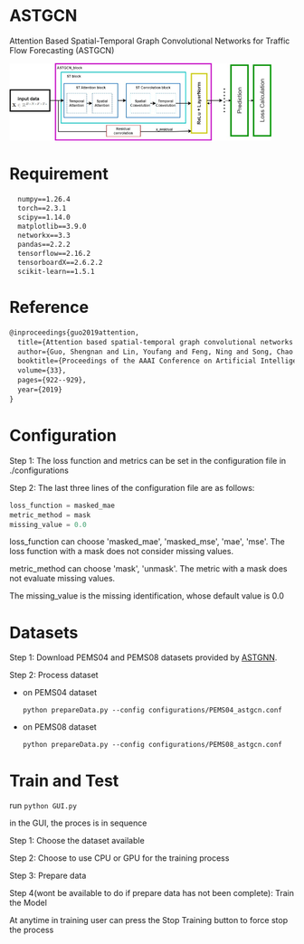 # ASTGCN

Attention Based Spatial-Temporal Graph Convolutional Networks for Traffic Flow Forecasting (ASTGCN)

<img src="fig/ASTGCN.jpg" alt="image-20200103164326338" style="zoom:50%;" />

# Requirement
```
  numpy==1.26.4
  torch==2.3.1
  scipy==1.14.0
  matplotlib==3.9.0
  networkx==3.3
  pandas==2.2.2
  tensorflow==2.16.2
  tensorboardX==2.6.2.2
  scikit-learn==1.5.1
```

# Reference

```latex
@inproceedings{guo2019attention,
  title={Attention based spatial-temporal graph convolutional networks for traffic flow forecasting},
  author={Guo, Shengnan and Lin, Youfang and Feng, Ning and Song, Chao and Wan, Huaiyu},
  booktitle={Proceedings of the AAAI Conference on Artificial Intelligence},
  volume={33},
  pages={922--929},
  year={2019}
}
```

# Configuration

Step 1: The loss function and metrics can be set in the configuration file in ./configurations

Step 2: The last three lines of the configuration file are as follows:

  ```c++
  loss_function = masked_mae
  metric_method = mask
  missing_value = 0.0
  ```

loss_function can choose 'masked_mae',  'masked_mse',  'mae',  'mse'. The loss function with a mask does not consider  missing values.

metric_method can choose 'mask', 'unmask'. The metric with a mask does not evaluate missing values.

The missing_value is the missing identification, whose default value is 0.0

# Datasets

Step 1: Download PEMS04 and PEMS08 datasets provided by [ASTGNN](https://github.com/guoshnBJTU/ASTGNN/tree/main/data). 

Step 2: Process dataset

- on PEMS04 dataset

  ```shell
  python prepareData.py --config configurations/PEMS04_astgcn.conf
  ```

- on PEMS08 dataset

  ```shell
  python prepareData.py --config configurations/PEMS08_astgcn.conf
  ```



# Train and Test

run  `python GUI.py`

in the GUI, the proces is in sequence

Step 1: Choose the dataset available

Step 2: Choose to use CPU or GPU for the training process

Step 3: Prepare data

Step 4(wont be available to do if prepare data has not been complete): Train the Model

At anytime in training user can press the Stop Training button to force stop the process

  

  



